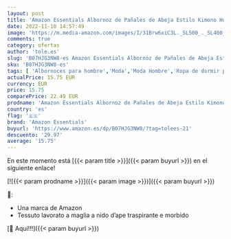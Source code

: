 ```yaml
---
layout: post
title: 'Amazon Essentials Albornoz de Pañales de Abeja Estilo Kimono Hombre  Gris Claro  M-L'
date: 2022-11-10 14:57:49
image: 'https://m.media-amazon.com/images/I/31Brw6xiC3L._SL500_._SL400_.jpg'
comments: true
category: ofertas
author: 'tole.es'
slug: 'B07HJG3NW8-es Amazon Essentials Albornoz de Pañales de Abeja Estilo...'
sku: 'B07HJG3NW8-es'
tags: [ 'Albornoces para hombre','Moda','Moda Hombre','Ropa de dormir para hombre','Ropa de hombre','amazon essentials','pañales','🇪🇸', ]
actualPrice: 15.75 EUR
currency: EUR
price: 15.75
comparePrice: 22.49 EUR
prodname: 'Amazon Essentials Albornoz de Pañales de Abeja Estilo Kimono Hombre  Gris Claro  M-L'
country: 'es'
flag: '🇪🇸'
brand: 'Amazon Essentials'
buyurl: 'https://www.amazon.es/dp/B07HJG3NW8/?tag=tolees-21'
descuento: '29.97'
average: '15.75'
---
```


En este momento está [{{< param title >}}]({{< param buyurl >}}) en el siguiente enlace!

[![{{< param prodname >}}]({{< param image >}})]({{< param buyurl >}})

🔎:

- Una marca de Amazon
- Tessuto lavorato a maglia a nido d’ape traspirante e morbido

[🛒 Aquí!!!]({{< param buyurl >}})
